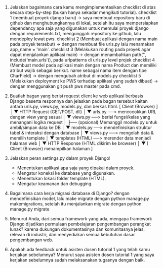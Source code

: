 1. Jelaskan bagaimana cara kamu mengimplementasikan checklist di atas secara step-by-step (bukan hanya sekadar mengikuti tutorial).
checklist 1 (membuat proyek django baru) -> saya membuat repository baru di github dan menghubungkannya di lokal, setelah itu saya mempersiapkan dependancy apa saja yang digunakan untuk memulai proyek django dengan requirements.txt, mengunggah repository ke github, lalu mendeploy lewat pws.
checklist 2 (Membuat aplikasi dengan nama main pada proyek tersebut) -> dengan membuat file urls.py lalu menamakan app_name = 'main'.
checklist 3 (Melakukan routing pada proyek agar dapat menjalankan aplikasi main) -> dengan menambahkan path('', include('main.urls')), pada urlpatterns di urls.py level projek
checklist 4 (Membuat model pada aplikasi main dengan nama Product dan memiliki atribut wajib sebagai berikut.
name sebagai nama item dengan tipe CharField) -> dengan mengubah atribut di models.py
checklist 5 (Melakukan deployment ke PWS terhadap aplikasi yang sudah dibuat) -> dengan menggunakan git push pws master pada cmd.

2. Buatlah bagan yang berisi request client ke web aplikasi berbasis Django beserta responnya dan jelaskan pada bagan tersebut kaitan antara urls.py, views.py, models.py, dan berkas html.
[ Client (Browser) ]
         │
         ▼
  HTTP Request (GET/POST, dll)
         │
         ▼
  urls.py  ──> mencocokkan URL dengan view yang sesuai
         │
         ▼
  views.py ──> berisi fungsi/kelas yang menangani logika request
         │
         ├── (opsional) Memanggil models.py untuk ambil/simpan data ke DB
         │
         ▼
  models.py ──> mendefinisikan struktur tabel & interaksi dengan database
         │
         ▼
  views.py ──> mengolah data & memilih template
         │
         ▼
  templates (HTML) ──> merender data menjadi halaman web
         │
         ▼
  HTTP Response (HTML dikirim ke browser)
         │
         ▼
[ Client (Browser) menampilkan halaman ]


3. Jelaskan peran settings.py dalam proyek Django!
   - Menentukan aplikasi apa saja yang dipakai dalam proyek.
   - Mengatur koneksi ke database yang digunakan.
   - Menentukan lokasi folder template (HTML).
   - Mengatur keamanan dan debugging
     
4. Bagaimana cara kerja migrasi database di Django?
  dengan mendefinisikan model, lalu make migrate dengan python manage.py makemigrations, setelah itu menjalankan migrate dengan python manage.py migrate
   
5. Menurut Anda, dari semua framework yang ada, mengapa framework Django dijadikan permulaan pembelajaran pengembangan perangkat lunak?
  karena dukungan dokumentasinya dan komunitasnya jelas, relevan di industri, dan menyediakan semua kebutuhan dasar pengembangan web.
   
6. Apakah ada feedback untuk asisten dosen tutorial 1 yang telah kamu kerjakan sebelumnya?
  Menurut saya asisten dosen tutorial 1 yang saya kerjakan sebelumnya sudah melaksanakan tugasnya dengan baik.
